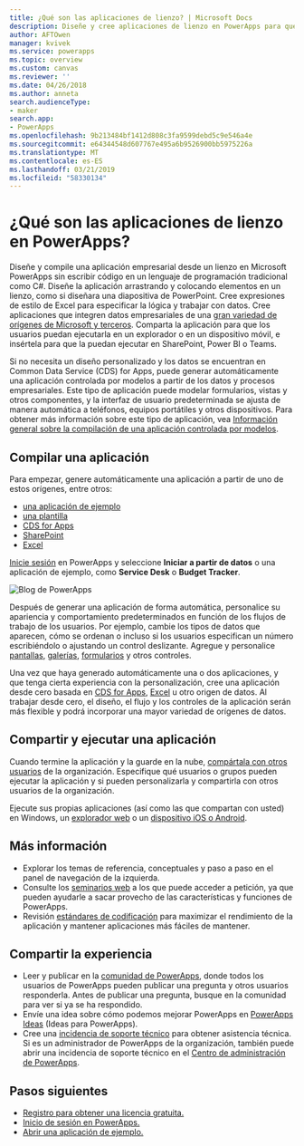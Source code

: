 ```yaml
---
title: ¿Qué son las aplicaciones de lienzo? | Microsoft Docs
description: Diseñe y cree aplicaciones de lienzo en PowerApps para que los usuarios puedan administrar datos de línea de negocio en un explorador o en sus dispositivos móviles.
author: AFTOwen
manager: kvivek
ms.service: powerapps
ms.topic: overview
ms.custom: canvas
ms.reviewer: ''
ms.date: 04/26/2018
ms.author: anneta
search.audienceType:
- maker
search.app:
- PowerApps
ms.openlocfilehash: 9b213484bf1412d808c3fa9599debd5c9e546a4e
ms.sourcegitcommit: e64344548d607767e495a6b9526900bb5975226a
ms.translationtype: MT
ms.contentlocale: es-ES
ms.lasthandoff: 03/21/2019
ms.locfileid: "58330134"
---
```

# <a name="what-are-canvas-apps-in-powerapps"></a>¿Qué son las aplicaciones de lienzo en PowerApps?
Diseñe y compile una aplicación empresarial desde un lienzo en Microsoft PowerApps sin escribir código en un lenguaje de programación tradicional como C#. Diseñe la aplicación arrastrando y colocando elementos en un lienzo, como si diseñara una diapositiva de PowerPoint. Cree expresiones de estilo de Excel para especificar la lógica y trabajar con datos. Cree aplicaciones que integren datos empresariales de una [gran variedad de orígenes de Microsoft y terceros](connections-list.md). Comparta la aplicación para que los usuarios puedan ejecutarla en un explorador o en un dispositivo móvil, e insértela para que la puedan ejecutar en SharePoint, Power BI o Teams.

Si no necesita un diseño personalizado y los datos se encuentran en Common Data Service (CDS) for Apps, puede generar automáticamente una aplicación controlada por modelos a partir de los datos y procesos empresariales. Este tipo de aplicación puede modelar formularios, vistas y otros componentes, y la interfaz de usuario predeterminada se ajusta de manera automática a teléfonos, equipos portátiles y otros dispositivos. Para obtener más información sobre este tipo de aplicación, vea [Información general sobre la compilación de una aplicación controlada por modelos](../model-driven-apps/model-driven-app-overview.md).

## <a name="build-an-app"></a>Compilar una aplicación
Para empezar, genere automáticamente una aplicación a partir de uno de estos orígenes, entre otros:
- [una aplicación de ejemplo](open-and-run-a-sample-app.md)
- [una plantilla](get-started-test-drive.md)
- [CDS for Apps](data-platform-create-app.md)
- [SharePoint](app-from-sharepoint.md)
- [Excel](get-started-create-from-data.md)

[Inicie sesión](https://web.powerapps.com?utm_source=padocs&utm_medium=linkinadoc&utm_campaign=referralsfromdoc) en PowerApps y seleccione **Iniciar a partir de datos** o una aplicación de ejemplo, como **Service Desk** o **Budget Tracker**.

![Blog de PowerApps](./media/getting-started/create-page-samples.png)

Después de generar una aplicación de forma automática, personalice su apariencia y comportamiento predeterminados en función de los flujos de trabajo de los usuarios. Por ejemplo, cambie los tipos de datos que aparecen, cómo se ordenan o incluso si los usuarios especifican un número escribiéndolo o ajustando un control deslizante. Agregue y personalice [pantallas](add-screen-context-variables.md), [galerías](customize-layout-sharepoint.md), [formularios](customize-forms-sharepoint.md) y otros controles.

Una vez que haya generado automáticamente una o dos aplicaciones, y que tenga cierta experiencia con la personalización, cree una aplicación desde cero basada en [CDS for Apps](data-platform-create-app-scratch.md), [Excel](get-started-create-from-blank.md) u otro origen de datos. Al trabajar desde cero, el diseño, el flujo y los controles de la aplicación serán más flexible y podrá incorporar una mayor variedad de orígenes de datos.

## <a name="share-and-run-an-app"></a>Compartir y ejecutar una aplicación
Cuando termine la aplicación y la guarde en la nube, [compártala con otros usuarios](share-app.md) de la organización. Especifique qué usuarios o grupos pueden ejecutar la aplicación y si pueden personalizarla y compartirla con otros usuarios de la organización.

Ejecute sus propias aplicaciones (así como las que compartan con usted) en Windows, un [explorador web](../../user/run-app-browser.md) o un [dispositivo iOS o Android](../../user/run-app-client.md).

## <a name="learn-more"></a>Más información
* Explorar los temas de referencia, conceptuales y paso a paso en el panel de navegación de la izquierda.
* Consulte los [seminarios web](webinars-listing.md) a los que puede acceder a petición, ya que pueden ayudarle a sacar provecho de las características y funciones de PowerApps.
* Revisión [estándares de codificación](https://aka.ms/powerappscanvasguidelines) para maximizar el rendimiento de la aplicación y mantener aplicaciones más fáciles de mantener.

## <a name="share-your-experience"></a>Compartir la experiencia
* Leer y publicar en la [comunidad de PowerApps](https://aka.ms/powerapps-community), donde todos los usuarios de PowerApps pueden publicar una pregunta y otros usuarios responderla. Antes de publicar una pregunta, busque en la comunidad para ver si ya se ha respondido.
* Envíe una idea sobre cómo podemos mejorar PowerApps en [PowerApps Ideas](https://powerusers.microsoft.com/t5/PowerApps-Ideas/idb-p/PowerAppsIdeas) (Ideas para PowerApps).
* Cree una [incidencia de soporte técnico](https://powerapps.microsoft.com/support/pro/) para obtener asistencia técnica. Si es un administrador de PowerApps de la organización, también puede abrir una incidencia de soporte técnico en el [Centro de administración de PowerApps](https://admin.microsoft.com/Support/Support.aspx).

## <a name="next-steps"></a>Pasos siguientes
- [Registro para obtener una licencia gratuita.](../signup-for-powerapps.md)
- [Inicio de sesión en PowerApps.](https://web.powerapps.com?utm_source=padocs&utm_medium=linkinadoc&utm_campaign=referralsfromdoc)
- [Abrir una aplicación de ejemplo.](open-and-run-a-sample-app.md)
